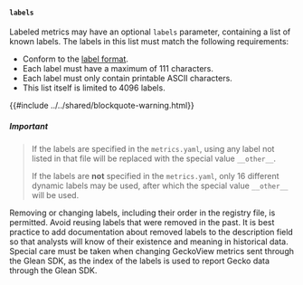 #### `labels`

Labeled metrics may have an optional `labels` parameter, containing a list of known labels.
The labels in this list must match the following requirements:

* Conform to the [label format](index.md#label-format).
* Each label must have a maximum of 111 characters.
* Each label must only contain printable ASCII characters.
* This list itself is limited to 4096 labels.

{{#include ../../shared/blockquote-warning.html}}

##### Important

> If the labels are specified in the `metrics.yaml`, using any label not listed in that file
> will be replaced with the special value `__other__`.
>
> If the labels are **not** specified in the `metrics.yaml`, only 16 different dynamic labels
> may be used, after which the special value `__other__` will be used.

Removing or changing labels, including their order in the registry file, is permitted. Avoid reusing labels
that were removed in the past. It is best practice to add documentation about removed labels to the
description field so that analysts will know of their existence and meaning in historical data.
Special care must be taken when changing GeckoView metrics sent through the Glean SDK, as the
index of the labels is used to report Gecko data through the Glean SDK.
